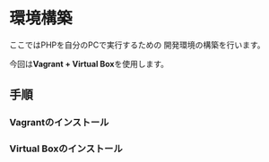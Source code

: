 # 環境構築
ここではPHPを自分のPCで実行するための
開発環境の構築を行います。

今回は**Vagrant + Virtual Box**を使用します。

## 手順

### Vagrantのインストール

### Virtual Boxのインストール